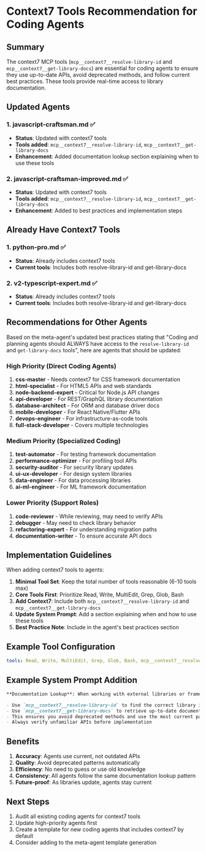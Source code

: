 # Context7 Tools Recommendation for Coding Agents

## Summary

The context7 MCP tools (`mcp__context7__resolve-library-id` and `mcp__context7__get-library-docs`) are essential for coding agents to ensure they use up-to-date APIs, avoid deprecated methods, and follow current best practices. These tools provide real-time access to library documentation.

## Updated Agents

### 1. javascript-craftsman.md ✅

- **Status**: Updated with context7 tools
- **Tools added**: `mcp__context7__resolve-library-id`, `mcp__context7__get-library-docs`
- **Enhancement**: Added documentation lookup section explaining when to use these tools

### 2. javascript-craftsman-improved.md ✅

- **Status**: Updated with context7 tools
- **Tools added**: `mcp__context7__resolve-library-id`, `mcp__context7__get-library-docs`
- **Enhancement**: Added to best practices and implementation steps

## Already Have Context7 Tools

### 1. python-pro.md ✅

- **Status**: Already includes context7 tools
- **Current tools**: Includes both resolve-library-id and get-library-docs

### 2. v2-typescript-expert.md ✅

- **Status**: Already includes context7 tools
- **Current tools**: Includes both resolve-library-id and get-library-docs

## Recommendations for Other Agents

Based on the meta-agent's updated best practices stating that "Coding and planning agents should ALWAYS have access to the `resolve-library-id` and `get-library-docs` tools", here are agents that should be updated:

### High Priority (Direct Coding Agents)

1. **css-master** - Needs context7 for CSS framework documentation
2. **html-specialist** - For HTML5 APIs and web standards
3. **node-backend-expert** - Critical for Node.js API changes
4. **api-developer** - For REST/GraphQL library documentation
5. **database-architect** - For ORM and database driver docs
6. **mobile-developer** - For React Native/Flutter APIs
7. **devops-engineer** - For infrastructure-as-code tools
8. **full-stack-developer** - Covers multiple technologies

### Medium Priority (Specialized Coding)

1. **test-automator** - For testing framework documentation
2. **performance-optimizer** - For profiling tool APIs
3. **security-auditor** - For security library updates
4. **ui-ux-developer** - For design system libraries
5. **data-engineer** - For data processing libraries
6. **ai-ml-engineer** - For ML framework documentation

### Lower Priority (Support Roles)

1. **code-reviewer** - While reviewing, may need to verify APIs
2. **debugger** - May need to check library behavior
3. **refactoring-expert** - For understanding migration paths
4. **documentation-writer** - To ensure accurate API docs

## Implementation Guidelines

When adding context7 tools to agents:

1. **Minimal Tool Set**: Keep the total number of tools reasonable (6-10 tools max)
2. **Core Tools First**: Prioritize Read, Write, MultiEdit, Grep, Glob, Bash
3. **Add Context7**: Include both `mcp__context7__resolve-library-id` and `mcp__context7__get-library-docs`
4. **Update System Prompt**: Add a section explaining when and how to use these tools
5. **Best Practice Note**: Include in the agent's best practices section

## Example Tool Configuration

```yaml
tools: Read, Write, MultiEdit, Grep, Glob, Bash, mcp__context7__resolve-library-id, mcp__context7__get-library-docs
```

## Example System Prompt Addition

```markdown
**Documentation Lookup**: When working with external libraries or frameworks:

- Use `mcp__context7__resolve-library-id` to find the correct library identifier
- Use `mcp__context7__get-library-docs` to retrieve up-to-date documentation
- This ensures you avoid deprecated methods and use the most current patterns
- Always verify unfamiliar APIs before implementation
```

## Benefits

1. **Accuracy**: Agents use current, not outdated APIs
2. **Quality**: Avoid deprecated patterns automatically
3. **Efficiency**: No need to guess or use old knowledge
4. **Consistency**: All agents follow the same documentation lookup pattern
5. **Future-proof**: As libraries update, agents stay current

## Next Steps

1. Audit all existing coding agents for context7 tools
2. Update high-priority agents first
3. Create a template for new coding agents that includes context7 by default
4. Consider adding to the meta-agent template generation
